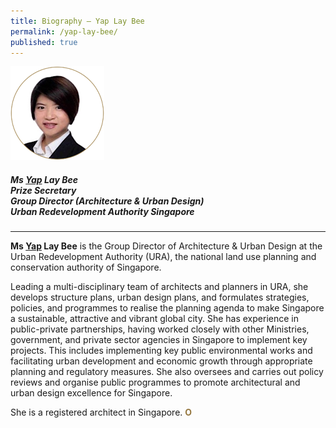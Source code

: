 ```yaml
---
title: Biography — Yap Lay Bee
permalink: /yap-lay-bee/
published: true 
---
```


<div style="width:150px"><img src="/images/secretariat/yap-lay-bee.png" alt="Yap Lay Bee" /></div>

##### **Ms <u>Yap</u> Lay Bee** <br> Prize Secretary <br> Group Director (Architecture & Urban Design) <br> Urban Redevelopment Authority Singapore

---

**Ms <u>Yap</u> Lay Bee** is the Group Director of Architecture & Urban Design at the Urban Redevelopment Authority (URA), the national land use planning and conservation authority of Singapore.

Leading a multi-disciplinary team of architects and planners in URA, she develops structure plans, urban design plans, and formulates strategies, policies, and programmes to realise the planning agenda to make Singapore a sustainable, attractive and vibrant global city. She has experience in public-private partnerships, having worked closely with other Ministries, government, and private sector agencies in Singapore to implement key projects. This includes implementing key public environmental works and facilitating urban development and economic growth through appropriate planning and regulatory measures. She also oversees and carries out policy reviews and organise public programmes to promote architectural and urban design excellence for Singapore.

She is a registered architect in Singapore. **<font color="#967942">O</font>**
